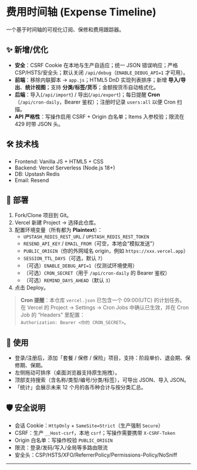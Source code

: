 # 费用时间轴 (Expense Timeline)

一个基于时间轴的可视化订阅、保修和费用跟踪器。

## ✨ 新增/优化
- **安全**：CSRF Cookie 在本地与生产自适应；统一 JSON 错误响应；严格 CSP/HSTS/安全头；默认关闭 `/api/debug`（`ENABLE_DEBUG_API=1` 才可用）。
- **前端**：移除内联脚本 → `app.js`；HTML5 DnD 实现列表排序；新增 **导入/导出**、**统计视图**；支持 **分类/标签/货币**；金额按货币自动格式化。
- **后端**：导入(`/api/import`) / 导出(`/api/export`)；每日提醒 **Cron**（`/api/cron-daily`，Bearer 鉴权）；注册时记录 `users:all` 以便 Cron 扫描。
- **API 严格性**：写操作启用 CSRF + Origin 白名单；Items 入参校验；限流在 429 时带 JSON 头。

## 🛠 技术栈
- Frontend: Vanilla JS + HTML5 + CSS
- Backend: Vercel Serverless (Node.js 18+)
- DB: Upstash Redis
- Email: Resend

## 🚀 部署
1. Fork/Clone 项目到 Git。
2. Vercel 新建 Project → 选择此仓库。
3. 配置环境变量（所有都为 **Plaintext**）：
   - `UPSTASH_REDIS_REST_URL` / `UPSTASH_REDIS_REST_TOKEN`
   - `RESEND_API_KEY` / `EMAIL_FROM`（可空，本地会“模拟发送”）
   - `PUBLIC_ORIGIN`（你的外网域名 origin，例如 `https://xxx.vercel.app`）
   - `SESSION_TTL_DAYS`（可选，默认 `7`）
   - （可选）`ENABLE_DEBUG_API=1`（仅测试环境使用）
   - （可选）`CRON_SECRET`（用于 `/api/cron-daily` 的 Bearer 鉴权）
   - （可选）`REMIND_DAYS_AHEAD`（默认 `3`）
4. 点击 Deploy。

> **Cron 提醒**：本仓库 `vercel.json` 已包含一个 09:00(UTC) 的计划任务。  
> 在 Vercel 的 Project → Settings → Cron Jobs 中确认已生效，并在 Cron Job 的 “Headers” 里配置：  
> `Authorization: Bearer <你的 CRON_SECRET>`。

## 🧭 使用
- 登录/注册后，添加「套餐 / 保修 / 保险」项目，支持：阶段单价、退会期、保修期、保期。
- 左侧拖动可排序（桌面浏览器支持原生拖拽）。
- 顶部支持搜索（含名称/类型/编号/分类/标签），可导出 JSON、导入 JSON。
- 「统计」会展示未来 12 个月的各币种合计与按分类汇总。

## 🛡️ 安全说明
- 会话 Cookie：`HttpOnly` + `SameSite=Strict`（生产强制 `Secure`）
- CSRF：生产 `__Host-csrf`，本地 `csrf`；写操作需要携带 `X-CSRF-Token`
- Origin 白名单：写操作校验 `PUBLIC_ORIGIN`
- 限流：登录/发码/写入/全局等多路由限流
- 安全头：CSP/HSTS/XFO/ReferrerPolicy/Permissions-Policy/NoSniff

---

